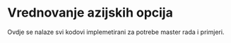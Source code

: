 # Vrednovanje azijskih opcija
Ovdje se nalaze svi kodovi implemetirani za potrebe master rada i primjeri. 
